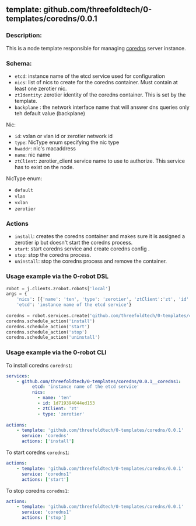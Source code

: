 ## template: github.com/threefoldtech/0-templates/coredns/0.0.1

### Description:
This is a node template responsible for managing [coredns](https://coredns.io/) server instance.

### Schema:
- `etcd`: instance name of the etcd service used for configuration
- `nics`: list of nics to create for the coredns container. Must contain at least one zerotier nic.
- `ztIdentity`: zerotier identity of the coredns container. This is set by the template.
- `backplane` : the network interface name that will answer dns queries only  teh default value (backplane)

Nic:
- `id`: vxlan or vlan id or zerotier network id
- `type`: NicType enum specifying the nic type
- `hwaddr`: nic's macaddress
- `name`: nic name
- `ztClient`: zerotier_client service name to use to authorize. This service has to exist on the node.

NicType enum: 
- `default` 
- `vlan`
- `vxlan`
- `zerotier`

### Actions

- `install`: creates the coredns container and makes sure it is assigned a zerotier ip but doesn't start the coredns process.
- `start`: start coredns service and create coredns config .
- `stop`: stop the coredns process.
- `uninstall`: stop the coredns process and remove the container.


### Usage example via the 0-robot DSL

```python
robot = j.clients.zrobot.robots['local']
args = {
    'nics': [{'name': 'ten', 'type': 'zerotier', 'ztClient':'zt', 'id': '1d719394044ed153'}],
    'etcd': 'instance name of the etcd service'}  
    
coredns = robot.services.create('github.com/threefoldtech/0-templates/coredns/0.0.1', 'coredns1', data=args)
coredns.schedule_action('install')
coredns.schedule_action('start')
coredns.schedule_action('stop')
coredns.schedule_action('uninstall')
```


### Usage example via the 0-robot CLI

To install coredns `coredns1`:

```yaml
services:
    - github.com/threefoldtech/0-templates/coredns/0.0.1__coredns1:
          etcd: 'instance name of the etcd service'
          nics:
            - name: 'ten'
            - id: 1d719394044ed153
            - ztClient: 'zt'
            - type: 'zerotier'
          
actions:
    - template: 'github.com/threefoldtech/0-templates/coredns/0.0.1'
      service: 'coredns'
      actions: ['install']

```


To start  coredns `coredns1`:

```yaml
actions:
    - template: 'github.com/threefoldtech/0-templates/coredns/0.0.1'
      service: 'coredns1'
      actions: ['start']

```


To stop  coredns `coredns1`:

```yaml
actions:
    - template: 'github.com/threefoldtech/0-templates/coredns/0.0.1'
      service: 'coredns1'
      actions: ['stop']

```